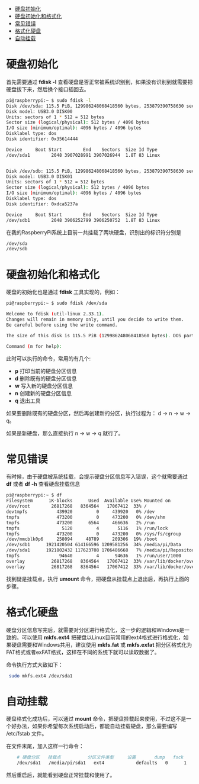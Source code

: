 - [硬盘初始化](#硬盘初始化)
- [硬盘初始化和格式化](#硬盘初始化和格式化)
- [常见错误](#常见错误)
- [格式化硬盘](#格式化硬盘)
- [自动挂载](#自动挂载)


# 硬盘初始化

首先需要通过 **fdisk -l** 查看硬盘是否正常被系统识别到，如果没有识别到就需要把硬盘拔下来，然后换个接口插回去。

```bash
pi@raspberrypi:~ $ sudo fdisk -l
Disk /dev/sda: 115.5 PiB, 129986248068418560 bytes, 253879390758630 sectors
Disk model: USB3.0 DISK00
Units: sectors of 1 * 512 = 512 bytes
Sector size (logical/physical): 512 bytes / 4096 bytes
I/O size (minimum/optimal): 4096 bytes / 4096 bytes
Disklabel type: dos
Disk identifier: 0x35614444

Device     Boot Start        End    Sectors  Size Id Type
/dev/sda1        2048 3907028991 3907026944  1.8T 83 Linux


Disk /dev/sdb: 115.5 PiB, 129986248068418560 bytes, 253879390758630 sectors
Disk model: USB3.0 DISK01
Units: sectors of 1 * 512 = 512 bytes
Sector size (logical/physical): 512 bytes / 4096 bytes
I/O size (minimum/optimal): 4096 bytes / 4096 bytes
Disklabel type: dos
Disk identifier: 0xdca5237a

Device     Boot Start        End    Sectors  Size Id Type
/dev/sdb1        2048 3906252799 3906250752  1.8T 83 Linux
```

在我的RaspberryPi系统上目前一共挂载了两块硬盘，识别出的标识符分别是

~~~bash
/dev/sda
/dev/sdb
~~~

# 硬盘初始化和格式化

硬盘的初始化也是通过 **fdisk** 工具实现的，例如：

~~~bash
pi@raspberrypi:~ $ sudo fdisk /dev/sda

Welcome to fdisk (util-linux 2.33.1).
Changes will remain in memory only, until you decide to write them.
Be careful before using the write command.

The size of this disk is 115.5 PiB (129986248068418560 bytes). DOS partition table format cannot be used on drives for volumes larger than 4294966784 bytes for 512-byte sectors. Use GUID partition table format (GPT).

Command (m for help):
~~~

此时可以执行的命令，常用的有几个:

* **p** 打印当前的硬盘分区信息
* **d** 删除既有的硬盘分区信息
* **w** 写入新的硬盘分区信息
* **n** 创建新的硬盘分区信息
* **q** 退出工具


如果要删除既有的硬盘分区，然后再创建新的分区，执行过程为： d $\rightarrow$ n $\rightarrow$ w $\rightarrow$ q。

如果是新硬盘，那么直接执行 n $\rightarrow$ w $\rightarrow$ q 就行了。


# 常见错误

有时候，由于硬盘被系统挂载，会提示硬盘分区信息写入错误，这个就需要通过 **df** 或者
 **df -h** 查看硬盘挂载信息

~~~bash
pi@raspberrypi:~ $ df
Filesystem      1K-blocks      Used  Available Use% Mounted on
/dev/root        26817268   8364564   17067412  33% /
devtmpfs           439920         0     439920   0% /dev
tmpfs              473200         0     473200   0% /dev/shm
tmpfs              473200      6564     466636   2% /run
tmpfs                5120         4       5116   1% /run/lock
tmpfs              473200         0     473200   0% /sys/fs/cgroup
/dev/mmcblk0p6     258094     48789     209306  19% /boot
/dev/sdb1      1921420504 614166596 1209581256  34% /media/pi/Data
/dev/sda1      1921802432 117623708 1706486668   7% /media/pi/Repositories
tmpfs               94640         4      94636   1% /run/user/1000
overlay          26817268   8364564   17067412  33% /var/lib/docker/overlay2/6a589f1ac224f9653ea0c1010fc2d93648efa30a641c3828f12b44779e024b9e/merged
overlay          26817268   8364564   17067412  33% /var/lib/docker/overlay2/40877c69487c2da3d0bcf4b2b35188c65229a5960955ca694f5d1f932018993f/merged
~~~

找到疑是挂载点，执行 **umount** 命令，把硬盘从挂载点上退出后，再执行上面的步骤。


# 格式化硬盘

硬盘分区信息写完后，就需要对分区进行格式化，这一步的逻辑和Windows是一致的。可以使用 **mkfs.ext4** 把硬盘以Linux目前常用的ext4格式进行格式化，如果硬盘需要和Windows共用，建议使用 **mkfs.fat** 或 **mkfs.exfat** 把分区格式化为FAT格式或者exFAT格式，这样在不同的系统下就可以读取数据了。

命令执行方式大致如下：

~~~bash
 sudo mkfs.ext4 /dev/sda1
~~~


# 自动挂载

硬盘格式化成功后，可以通过 **mount** 命令，把硬盘挂载起来使用，不过这不是一个好办法，如果你希望每次系统启动后，都能自动挂载硬盘，那么需要编写 /etc/fstab 文件。

在文件末尾，加入这样一行命令：

~~~bash
	# 硬盘分区   挂载点          分区文件类型     设置       dump   fsck
	/dev/sda1   /media/pi/sda1   ext4            defaults   0      1
~~~


然后重启后，就能看到硬盘正常挂载和使用了。
